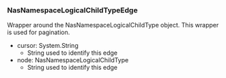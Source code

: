 ### NasNamespaceLogicalChildTypeEdge
Wrapper around the NasNamespaceLogicalChildType object. This wrapper is used for pagination.

- cursor: System.String
  - String used to identify this edge
- node: NasNamespaceLogicalChildType
  - String used to identify this edge
